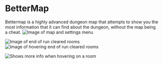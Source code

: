 # BetterMap
Bettermap is a highly advanced dungeon map that attempts to show you the most information that it can find about the dungeon, without the map being a cheat.
![Image of map and settings menu](https://imagedelivery.net/aG82t-qDLn415HP9HHoOeg/b228f0da-b16d-43f1-be9d-2f9e674ff600/original)

![Image of end of run cleared rooms](https://cdn.discordapp.com/attachments/997954712978604054/1022068477449732116/unknown.png)
![Image of hovering end of run cleared rooms](https://cdn.discordapp.com/attachments/997954712978604054/1022068477827235860/unknown.png)

![Shows more info when hovering on a room](https://cdn.discordapp.com/attachments/783682572882411560/1026681245947662397/unknown.png)